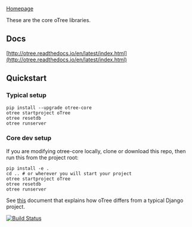 [Homepage](http://www.otree.org/)

These are the core oTree libraries.

## Docs

[http://otree.readthedocs.io/en/latest/index.html](http://otree.readthedocs.io/en/latest/index.html)

## Quickstart

### Typical setup

```
pip install --upgrade otree-core
otree startproject oTree
otree resetdb
otree runserver
```

### Core dev setup

If you are modifying otree-core locally, clone or download this repo,
then run this from the project root:

```
pip install -e .
cd .. # or wherever you will start your project
otree startproject oTree
otree resetdb
otree runserver
```

See [this](http://otree.readthedocs.io/en/latest/django.html)
document that explains how oTree differs from a typical Django project.

[![Build Status](https://travis-ci.org/Leeps-Lab/otree-core.svg?branch=master)](https://travis-ci.org/Leeps-Lab/otree-core)
